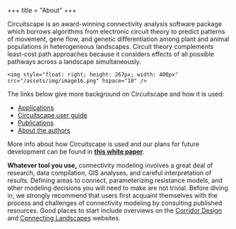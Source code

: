 +++
title = "About"
+++

Circuitscape is an award-winning connectivity analysis software package which borrows algorithms from electronic circuit theory to predict patterns of movement, gene flow, and genetic differentiation among plant and animal populations in heterogeneous landscapes. Circuit theory complements least-cost path approaches because it considers effects of all possible pathways across a landscape simultaneously.

~~~
<img style="float: right; height: 267px; width: 400px" src="/assets/img/image16.png" hspace="10" />
~~~

The links below give more background on Circuitscape and how it is used:

* [Applications](/applications/)
* [Circuitscape user guide](https://docs.circuitscape.org/Circuitscape.jl/latest/)
* [Publications](/publications/)
* [About the authors](/authors/)

More info about how Circuitscape is used and our plans for future development can be found in [**this white paper**](/pubs/circuitscape_whitepaper.pdf).

**Whatever tool you use,** connectivity modeling involves a great deal of research, data compilation, GIS analyses, and careful interpretation of results. Defining areas to connect, parameterizing resistance models, and other modeling decisions you will need to make are not trivial. Before diving in, we strongly recommend that users first acquaint themselves with the process and challenges of connectivity modeling by consulting published resources. Good places to start include overviews on the [Corridor Design](http://www.corridordesign.org/) and [Connecting Landscapes](http://connectinglandscapes.org/) websites.
